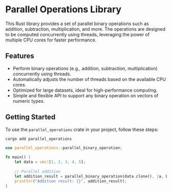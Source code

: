 
# Parallel Operations Library

This Rust library provides a set of parallel binary operations such as addition, subtraction, multiplication, and more. The operations are designed to be computed concurrently using threads, leveraging the power of multiple CPU cores for faster performance.

## Features

- Perform binary operations (e.g., addition, subtraction, multiplication) concurrently using threads.
- Automatically adjusts the number of threads based on the available CPU cores.
- Optimized for large datasets, ideal for high-performance computing.
- Simple and flexible API to support any binary operation on vectors of numeric types.

## Getting Started

To use the `parallel_operations` crate in your project, follow these steps:

```bash
cargo add parallel_operations
```

```rust 
use parallel_operations::parallel_binary_operation;

fn main() {
    let data = vec![1, 2, 3, 4, 5];
    
    // Parallel addition
    let addition_result = parallel_binary_operation(data.clone(), |a, b| a + b);
    println!("Addition result: {}", addition_result);
}
```
